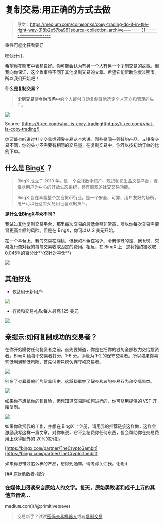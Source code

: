 # 复制交易:用正确的方式去做

> 原文：<https://medium.com/coinmonks/copy-trading-do-it-in-the-right-way-318b2e57ba96?source=collection_archive---------31----------------------->

秉性可能比狂看要好

嘿伙计们，

希望你在熊市中表现良好。你可能会认为有另一个人有另一个复制交易的故事。但我向你保证，这个故事将不同于其他复制交易的文章。希望它能帮助你度过熊市。所以我们开始吧！

**什么是复制交易？**

> **复制交易**使[金融市场](https://en.wikipedia.org/wiki/Financial_markets)中的个人能够自动复制其他选定个人开立和管理的头寸。

![](img/a4bd0597ccfb9b02cb83512d8cabda6c.png)

Source: [https://tixee.com/what-is-copy-trading/](https://tixee.com/what-is-copy-trading/)

你可能也听说过社交交易或镜像交易这个术语。那些是同一领域的产品。与镜像交易不同，你的头寸不需要有相同的交易量。在复制交易中，你可以按初始订单的比例下单。

## 什么是 [BingX](https://bingx.com/partner/TheCryptoGambit) ？

> BingX 成立于 2018 年，是一个全球数字资产、现货和衍生品交易平台，提供以用户为中心的开放生态系统，具有直观的社交交易功能。
> 
> BingX 旨在丰富整个加密货币行业，是一个安全、可靠、用户友好的场所，用户可以在这里交易自己喜欢的资产。

**是什么让**[**BingX**](https://bingx.com/partner/TheCryptoGambit)**与众不同？**

我试过其他复制交易平台，那里每次交易的最低金额非常高，所以你每次交易需要冒更高金额的风险。但是在 BingX，你可以从 2 美元开始。

在一个平台上，我的交易在赚钱，但我的本金在减少。令我惊讶的是，我发现，交易发行商对我的每笔交易收取固定的费用。相反，在 BingX 上，您将始终被收取 0.045%的百分比**(仅针对平仓**)

![](img/f6ab765f00516742f98c52098c38dbf1.png)

## 其他好处

*   仅适用于新用户:

![](img/540ac0d8500e90e56a1da0d154542c2d.png)

*   存款和交易礼品:每人最高 125 美元

![](img/efa87da2e15e2cb2ae3c82ec59d96f9b.png)

## 亲提示:如何复制成功的交易者？

在你开始模仿任何投资者之前，首先要知道，你是在把你的钱的全部权力交给投资者。BingX 给每个交易者打分，1-6 分。评级为 1-2 的保守交易者。所以如果你喜欢低利润和低风险，首先试着只模仿保守的交易者。

![](img/510123f3bc21d77ff14bb13450395f7c.png)

别忘了也看看他们的贸易历史。这将帮助您了解交易者的交易行为和交易损益。

![](img/0f1d93a00691e025b84b0c771ef30517.png)

如果你不想拿你的钱冒险，但想知道交易是如何进行的，你可以用提供的 VST 开始复制。

![](img/b72eaa905d06d328c9f0ca88f1961ae8.png)

如果你欣赏我的工作，并想在 BingX 上注册，请用我的推荐链接这样做，这样会激励我写这样一篇文章。对你来说，它不会花费你任何东西，但会帮助你在交易费用上获得额外的 20%的折扣。

[https://bingx.com/partner/TheCryptoGambit](https://bingx.com/partner/TheCryptoGambit)

如果你想错过这么棒的产品，想得到通知，请考虑关注我。谢谢:)

[](/@primitivebrave) [## 原始勇敢者-媒介

### 在媒体上阅读来自原始人的文字。每天，原始勇敢者和成千上万的其他声音读…

medium.com](/@primitivebrave) 

> 交易新手？试试[密码交易机器人](/coinmonks/crypto-trading-bot-c2ffce8acb2a)或者[复制交易](/coinmonks/top-10-crypto-copy-trading-platforms-for-beginners-d0c37c7d698c)